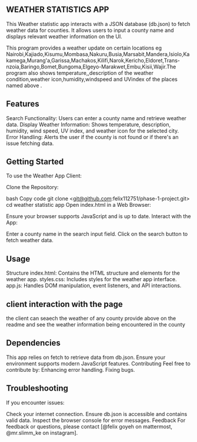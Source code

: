 ## WEATHER STATISTICS APP
This Weather statistic app interacts with a JSON database (db.json) to fetch weather data for counties. It allows users to input a county name and displays relevant weather information on the UI.

This program provides a weather update on certain locations eg Nairobi,Kajiado,Kisumu,Mombasa,Nakuru,Busia,Marsabit,Mandera,Isiolo,Kakamega,Murang'a,Garissa,Machakos,Kilifi,Narok,Kericho,Eldoret,Trans-nzoia,Baringo,Bomet,Bungoma,Elgeyo-Marakwet,Embu,Kisii,Wajir.The program also shows temperature,,description of the weather condition,weather icon,humidity,windspeed and UVindex of the places named above .

## Features
Search Functionality: Users can enter a county name and retrieve weather data.
Display Weather Information: Shows temperature, description, humidity, wind speed, UV index, and weather icon for the selected city.
Error Handling: Alerts the user if the county  is not found or if there's an issue fetching data.

## Getting Started
To use the Weather App Client:

Clone the Repository:

bash
Copy code
git clone <git@github.com:felix112751/phase-1-project.git>
cd weather statistic app
Open index.html in a Web Browser:

Ensure your browser supports JavaScript and is up to date.
Interact with the App:

Enter a county name in the search input field.
Click on the search button to fetch weather data.
## Usage
Structure
index.html: Contains the HTML structure and elements for the weather app.
styles.css: Includes styles for the weather app interface.
app.js: Handles DOM manipulation, event listeners, and API interactions.

## client interaction with the page
the client can seaech the weather of any county provide above on the readme and see the weather information being encountered in the county

## Dependencies
This app relies on fetch to retrieve data from db.json. Ensure your environment supports modern JavaScript features.
Contributing
Feel free to contribute by:
Enhancing error handling.
Fixing bugs.

## Troubleshooting
If you encounter issues:

Check your internet connection.
Ensure db.json is accessible and contains valid data.
Inspect the browser console for error messages.
Feedback
For feedback or questions, please contact [@felix goyeh on mattermost, @mr.slimm_ke on instagram].


